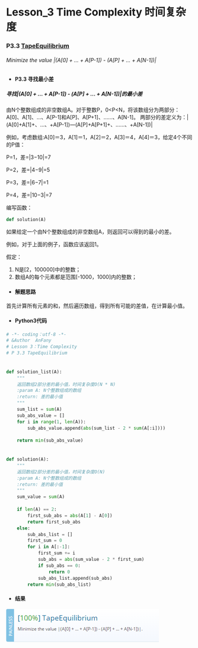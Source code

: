 # Lesson_3 Time Complexity  时间复杂度



### P3.3 [TapeEquilibrium](https://app.codility.com/programmers/lessons/3-time_complexity/tape_equilibrium/) 

###### Minimize the value |(A[0] + ... + A[P-1]) - (A[P] + ... + A[N-1])|


* #### P3.3 寻找最小差


##### 寻找|(A[0] + ... + A[P-1]) - (A[P] + ... + A[N-1])|的最小差

由N个整数组成的非空数组A。对于整数P，0<P<N，将该数组分为两部分：A[0]、A[1]、…、A[P-1]和A[P]、A[P+1]、……、A[N-1]。
两部分的差定义为：|(A[0]+A[1]+、…、+A[P-1])—(A[P]+A[P+1]+、……、+A[N-1])|

例如，考虑数组:A[0]＝3，A[1]＝1，A[2]＝2，A[3]＝4，A[4]＝3，给定4个不同的P值：

P=1，差=|3−10|=7

P=2，差=|4−9|=5

P=3，差=|6−7|=1

P=4，差=|10−3|=7

编写函数：
```python
def solution(A)
```

如果给定一个由N个整数组成的非空数组A，则返回可以得到的最小的差。

例如，对于上面的例子，函数应该返回1。


假定：
  1. N是[2，100000]中的整数；
  2. 数组A的每个元素都是范围[-1000，1000]内的整数；
  



* #### 解题思路

首先计算所有元素的和，然后遍历数组，得到所有可能的差值，在计算最小值。

* #### Python3代码



```python
# -*- coding：utf-8 -*-
# &Author  AnFany
# Lesson 3：Time Complexity
# P 3.3 TapeEquilibrium


def solution_list(A):
    """
    返回数组2部分差的最小值，时间复杂度O(N * N)
    :param A: N个整数组成的数组
    :return: 差的最小值
    """
    sum_list = sum(A)
    sub_abs_value = []
    for i in range(1, len(A)):
        sub_abs_value.append(abs(sum_list - 2 * sum(A[:i])))

    return min(sub_abs_value)


def solution(A):
    """
    返回数组2部分差的最小值，时间复杂度O(N)
    :param A: N个整数组成的数组
    :return: 差的最小值
    """
    sum_value = sum(A)

    if len(A) == 2:
        first_sub_abs = abs(A[1] - A[0])
        return first_sub_abs
    else:
        sub_abs_list = []
        first_sum = 0
        for i in A[:-1]:
            first_sum += i
            sub_abs = abs(sum_value - 2 * first_sum)
            if sub_abs == 0:
                return 0
            sub_abs_list.append(sub_abs)
        return min(sub_abs_list)

```



* #### 结果




![image](https://github.com/Anfany/Codility-Lessons-By-Python3/blob/master/L3_Time%20Complexity/3.3.png)
